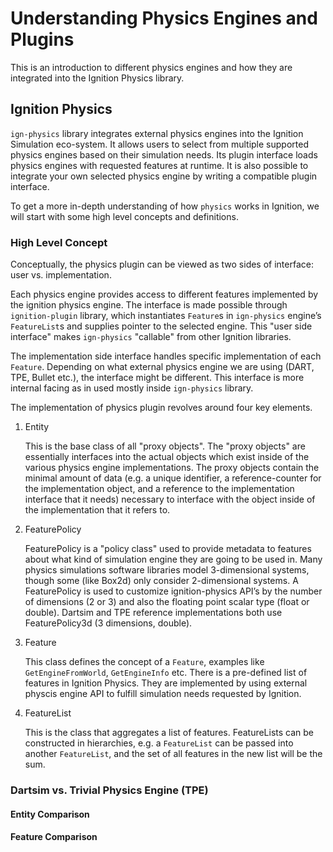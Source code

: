 # Understanding Physics Engines and Plugins

This is an introduction to different physics engines and how they are integrated into the Ignition Physics library.

## Ignition Physics

``ign-physics`` library integrates external physics engines into the Ignition Simulation eco-system.
It allows users to select from multiple supported physics engines based on their simulation needs.
Its plugin interface loads physics engines with requested features at runtime.
It is also possible to integrate your own selected physics engine by writing a compatible plugin interface.

To get a more in-depth understanding of how `physics` works in Ignition, we will start with some high level concepts and definitions.
<!-- TODO: add tutorial on how to write your own physics plugin -->

### High Level Concept

Conceptually, the physics plugin can be viewed as two sides of interface: user vs. implementation.

Each physics engine provides access to different features implemented by the ignition physics engine. 
The interface is made possible through ``ignition-plugin`` library, which instantiates ``Feature``s in ``ign-physics`` engine’s ``FeatureList``s and supplies pointer to the selected engine. 
This "user side interface" makes ``ign-physics`` "callable" from other Ignition libraries.

The implementation side interface handles specific implementation of each ``Feature``.
Depending on what external physics engine we are using (DART, TPE, Bullet etc.), the interface might be different.
This interface is more internal facing as in used mostly inside ``ign-physics`` library. 

The implementation of physics plugin revolves around four key elements.

1. Entity

    This is the base class of all "proxy objects".
    The "proxy objects" are essentially interfaces into the actual objects which exist inside of the various physics engine implementations.
    The proxy objects contain the minimal amount of data (e.g. a unique identifier, a reference-counter for the implementation object, and a reference to the implementation interface that it needs) necessary to interface with the object inside of the implementation that it refers to.

2. FeaturePolicy

    FeaturePolicy is a "policy class" used to provide metadata to features about what kind of simulation engine they are going to be used in.
    Many physics simulations software libraries model 3-dimensional systems, though some (like Box2d) only consider 2-dimensional systems.
    A FeaturePolicy is used to customize ignition-physics API’s by the number of dimensions (2 or 3) and also the floating point scalar type (float or double).
    Dartsim and TPE reference implementations both use FeaturePolicy3d (3 dimensions, double).

3. Feature

    This class defines the concept of a ``Feature``, examples like ``GetEngineFromWorld``, ``GetEngineInfo`` etc.
    There is a pre-defined list of features in Ignition Physics. 
    They are implemented by using external physcis engine API to fulfill simulation needs requested by Ignition. 

4. FeatureList

    This is the class that aggregates a list of features.
    FeatureLists can be constructed in hierarchies, e.g. a ``FeatureList`` can be passed into another ``FeatureList``, and the set of all features in the new list will be the sum.

### Dartsim vs. Trivial Physics Engine (TPE)

<!-- TODO: add Bullet once it's supported -->
<!-- ### Bullet -->

#### Entity Comparison

#### Feature Comparison
